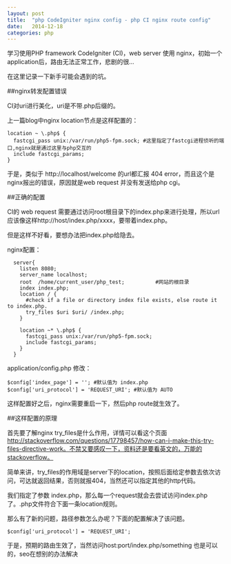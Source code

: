 ```yaml
---
layout: post
title:  "php CodeIgniter nginx config - php CI nginx route config"
date:   2014-12-18
categories: php
---
```


学习使用PHP framework CodeIgniter (CI)，web server 使用 nginx，初始一个application后，路由无法正常工作，悲剧的很...

在这里记录一下新手可能会遇到的坑。

##nginx转发配置错误

CI对uri进行美化，uri是不带.php后缀的。

上一篇blog中nginx location节点是这样配置的：

```
location ~ \.php$ {
  fastcgi_pass unix:/var/run/php5-fpm.sock; #这里指定了fastcgi进程侦听的端口,nginx就是通过这里与php交互的
  include fastcgi_params;
}
```

于是，类似于 http://localhost/welcome 的url都汇报 404 error，而且这个是nginx报出的错误，原因就是web request 并没有发送给php cgi。

##正确的配置

CI的 web request 需要通过访问root根目录下的index.php来进行处理，所以url应该像这样http://host/index.php/xxxx，要带着index.php。

但是这样不好看，要想办法把index.php给隐去。

nginx配置：

```
  server{
    listen 8080;
    server_name localhost;
    root  /home/current_user/php_test;          #网站的根目录
    index index.php;
    location / {
      #check if a file or directory index file exists, else route it to index.php.
      try_files $uri $uri/ /index.php;
    }

    location ~* \.php$ {
      fastcgi_pass unix:/var/run/php5-fpm.sock;
      include fastcgi_params;
    }
  }

```

application/config.php 修改：

```
$config['index_page'] = ''; #默认值为 index.php
$config['uri_protocol'] = 'REQUEST_URI'; #默认值为 AUTO
```

这样配置好之后，nginx需要重启一下，然后php route就生效了。

##这样配置的原理

首先要了解nginx try_files是什么作用，详情可以看这个页面 http://stackoverflow.com/questions/17798457/how-can-i-make-this-try-files-directive-work。不禁又要感叹一下，资料还是要看英文的，万能的stackoverflow。

简单来讲，try_files的作用域是server下的location，按照后面给定参数去依次访问，可达就返回结果，否则就报404，当然还可以指定其他的http代码。

我们指定了参数 index.php，那么每一个request就会去尝试访问index.php了。.php文件符合下面一条location规则。

那么有了新的问题，路径参数怎么办呢？下面的配置解决了该问题。

```
$config['uri_protocol'] = 'REQUEST_URI';
```

于是，预期的路由生效了，当然访问host:port/index.php/something 也是可以的，seo在想别的办法解决

